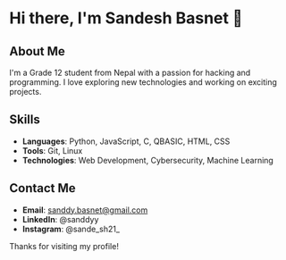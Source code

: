 # Hi there, I'm Sandesh Basnet 👋

## About Me
I'm a Grade 12 student from Nepal with a passion for hacking and programming. I love exploring new technologies and working on exciting projects.

## Skills
- **Languages**: Python, JavaScript, C, QBASIC, HTML, CSS
- **Tools**: Git, Linux
- **Technologies**: Web Development, Cybersecurity, Machine Learning

## Contact Me
- **Email**: sanddy.basnet@gmail.com
- **LinkedIn**: @sanddyy
- **Instagram**: @sande_sh21_

Thanks for visiting my profile!
